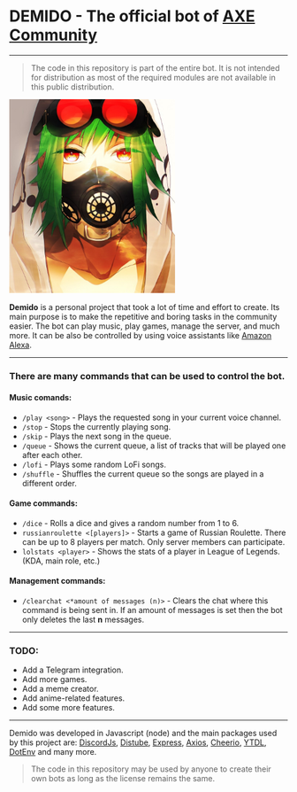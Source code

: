 # DEMIDO - The official bot of [AXE Community](https://discord.gg/qMaZ2dpSHP)

---
> The code in this repository is part of the entire bot. It is not intended for distribution as most of the required modules are not available in this public distribution.

<img src="./logo.png" width="300px">

**Demido** is a personal project that took a lot of time and effort to create. Its main purpose is to make the repetitive and boring tasks in the community easier.
The bot can play music, play games, manage the server, and much more. It can be also be controlled by using voice assistants like [Amazon Alexa](https://en.wikipedia.org/wiki/Amazon_Alexa).

---

### There are many commands that can be used to control the bot.
#### Music comands:
+ `/play <song>` - Plays the requested song in your current voice channel.
+ `/stop` - Stops the currently playing song.
+ `/skip` - Plays the next song in the queue.
+ `/queue` - Shows the current queue, a list of tracks that will be played one after each other.
+ `/lofi` - Plays some random LoFi songs.
+ `/shuffle` - Shuffles the current queue so the songs are played in a different order.
#### Game commands:
+ `/dice` - Rolls a dice and gives a random number from 1 to 6.
+ `russianroulette <[players]>` - Starts a game of Russian Roulette. There can be up to 8 players per match. Only server members can participate.
+ `lolstats <player>` - Shows the stats of a player in League of Legends. (KDA, main role, etc.)
#### Management commands:
+ `/clearchat <*amount of messages (n)>` - Clears the chat where this command is being sent in. If an amount of messages is set then the bot only deletes the last **n** messages.

---

### TODO:
+ Add a Telegram integration.
+ Add more games.
+ Add a meme creator.
+ Add anime-related features.
+ Add some more features.

---

Demido was developed in Javascript (node) and the main packages used by this project are: 
[DiscordJs](https://discord.js.org/), 
[Distube](https://distube.js.org/),
[Express](https://expressjs.com/),
[Axios](https://github.com/axios/axios), 
[Cheerio](https://cheerio.js.org/),
[YTDL](https://github.com/fent/node-ytdl-core),
[DotEnv](https://github.com/motdotla/dotenv) and many more.

>The code in this repository may be used by anyone to create their own bots as long as the license remains the same.